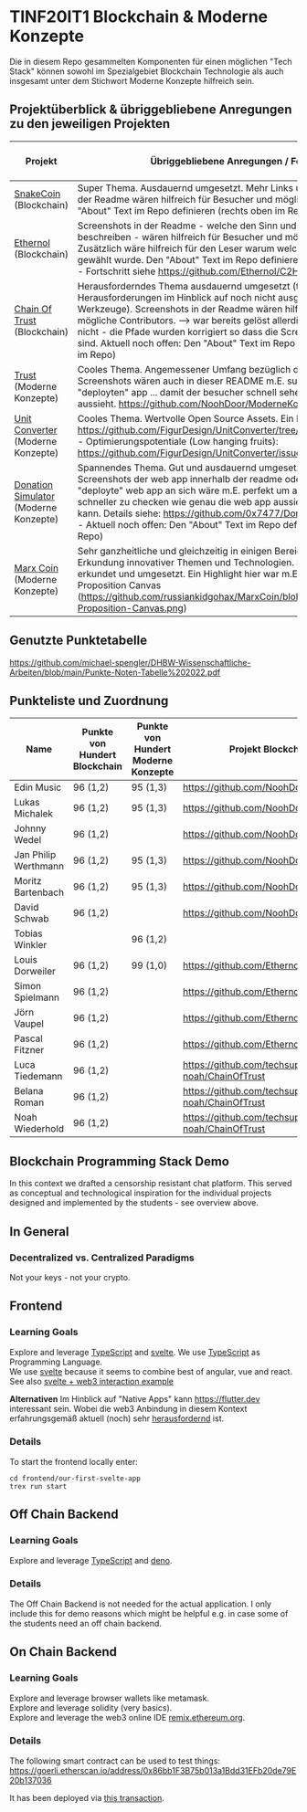 # TINF20IT1 Blockchain & Moderne Konzepte
Die in diesem Repo gesammelten Komponenten für einen möglichen "Tech Stack" können sowohl im Spezialgebiet Blockchain Technologie als auch insgesamt unter dem Stichwort Moderne Konzepte hilfreich sein.

## Projektüberblick & übriggebliebene Anregungen zu den jeweiligen Projekten
| Projekt      | Übriggebliebene Anregungen / Feedback     | Punkte von 100 |
|--------------|-----------|------------|
| [SnakeCoin](https://github.com/NoohDoor/SnakeCoin) (Blockchain) | Super Thema. Ausdauernd umgesetzt. Mehr Links und oder Screenshots in der Readme wären hilfreich für Besucher und mögliche Contributors. Den "About" Text im Repo definieren (rechts oben im Repo)    | 96 (1,2)       |
| [Ethernol](https://github.com/Ethernol/C2H6O)  (Blockchain) | Screenshots in der Readme - welche den Sinn und Zweck der Applikation beschreiben - wären hilfreich für Besucher und mögliche Contributors. Zusätzlich wäre hilfreich für den Leser warum welche Technologie wofür gewählt wurde. Den "About" Text im Repo definieren (rechts oben im Repo) - Fortschritt siehe https://github.com/Ethernol/C2H6O/issues/4  | 96 (1,2)        |
| [Chain Of Trust](https://github.com/techsupport-noah/ChainOfTrust)  (Blockchain) | Herausforderndes Thema ausdauernd umgesetzt (trotz extrem vieler Herausforderungen im Hinblick auf noch nicht ausgereifte web3 Werkzeuge). Screenshots in der Readme wären hilfreich für Besucher und mögliche Contributors. --> war bereits gelöst allerdings passten die links nicht - die Pfade wurden korrigiert so dass die Screenshots nun sichtbar sind. Aktuell noch offen: Den "About" Text im Repo definieren (rechts oben im Repo)  | 96 (1,2)        |
| [Trust](https://github.com/NoohDoor/ModerneKonzepteTrust) (Moderne Konzepte) | Cooles Thema. Angemessener Umfang bezüglich der Implementierung. Screenshots wären auch in dieser README m.E. super und oder ein link zur "deployten" app ... damit der besucher schnell sehen kann wie das konkret aussieht. https://github.com/NoohDoor/ModerneKonzepteTrust/issues/1   | 95 (1,3)        |
| [Unit Converter](https://github.com/FigurDesign/UnitConverter.git) (Moderne Konzepte) | Cooles Thema. Wertvolle Open Source Assets. Ein Highlight für mich war https://github.com/FigurDesign/UnitConverter/tree/main/Uniswap_Converter -  Optimierungspotentiale (Low hanging fruits): https://github.com/FigurDesign/UnitConverter/issues/2    | 95 (1,3)        |
| [Donation Simulator](https://github.com/0x7477/DonationSimulator) (Moderne Konzepte) | Spannendes Thema. Gut und ausdauernd umgesetzt. (Zusätzliche) Screenshots der web app innerhalb der readme oder ein link auf die "deployte" web app an sich wäre m.E. perfekt um anhand der readme noch schneller zu checken wie genau die web app aussieht und benutzt werden kann. Details siehe: https://github.com/0x7477/DonationSimulator/issues/1 - Aktuell noch offen: Den "About" Text im Repo definieren (rechts oben im Repo)    | 96 (1,2)        |
| [Marx Coin](https://github.com/russiankidgohax/MarxCoin) (Moderne Konzepte) | Sehr ganzheitliche und gleichzeitig in einigen Bereichen fokussierte Erkundung innovativer Themen und Technologien. Sehr ausdauernd erkundet und umgesetzt. Ein Highlight hier war m.E. auch das erstellte Value Proposition Canvas (https://github.com/russiankidgohax/MarxCoin/blob/main/docs/Value-Proposition-Canvas.png)   | 99 (1,0)       |


## Genutzte Punktetabelle
https://github.com/michael-spengler/DHBW-Wissenschaftliche-Arbeiten/blob/main/Punkte-Noten-Tabelle%202022.pdf



## Punkteliste und Zuordnung
| Name         | Punkte von Hundert Blockchain     | Punkte von Hundert Moderne Konzepte | Projekt Blockchain     | Projekt Moderne Konzepte |
|--------------|-----------|------------|-----------|------------|
| Edin Music | 96 (1,2) | 95 (1,3) |   https://github.com/NoohDoor/SnakeCoin    | https://github.com/NoohDoor/ModerneKonzepteTrust        |
| Lukas Michalek | 96 (1,2) | 95 (1,3) |   https://github.com/NoohDoor/SnakeCoin    | https://github.com/NoohDoor/ModerneKonzepteTrust        |
| Johnny Wedel | 96 (1,2) | | https://github.com/NoohDoor/SnakeCoin | | 
| Jan Philip Werthmann | 96 (1,2) | 95 (1,3) | https://github.com/NoohDoor/SnakeCoin | https://github.com/FigurDesign/UnitConverter.git | 
| Moritz Bartenbach | 96 (1,2) | 95 (1,3) | https://github.com/NoohDoor/SnakeCoin | https://github.com/FigurDesign/UnitConverter.git | 
| David Schwab | 96 (1,2) | | https://github.com/NoohDoor/SnakeCoin | | 
| Tobias Winkler |  | 96 (1,2) | | https://github.com/0x7477/DonationSimulator | 
| Louis Dorweiler | 96 (1,2) | 99 (1,0) | https://github.com/Ethernol/C2H6O | https://github.com/russiankidgohax/MarxCoin |
| Simon Spielmann | 96 (1,2) | | https://github.com/Ethernol/C2H6O | |
| Jörn Vaupel | 96 (1,2) | | https://github.com/Ethernol/C2H6O | |
| Pascal Fitzner | 96 (1,2) | | https://github.com/Ethernol/C2H6O | |
| Luca Tiedemann | 96 (1,2) | | https://github.com/techsupport-noah/ChainOfTrust | | 
| Belana Roman | 96 (1,2) | | https://github.com/techsupport-noah/ChainOfTrust | | 
| Noah Wiederhold | 96 (1,2) | | https://github.com/techsupport-noah/ChainOfTrust | | 



## Blockchain Programming Stack Demo
In this context we drafted a censorship resistant chat platform. This served as conceptual and technological inspiration for the individual projects designed and implemented by the students - see overview above.

## In General
### Decentralized vs. Centralized Paradigms
Not your keys - not your crypto.

## Frontend
### Learning Goals
Explore and leverage [TypeScript](https://www.typescriptlang.org/) and [svelte](https://svelte.dev/).
We use [TypeScript](https://www.typescriptlang.org/) as Programming Language.  
We use [svelte](https://svelte.dev/) because it seems to combine best of angular, vue and react. See also [svelte + web3 interaction example](https://github.com/App-Entwicklung/frontend-svelte/blob/main/src/App.svelte)  

**Alternativen** 
Im Hinblick auf "Native Apps" kann https://flutter.dev interessant sein. Wobei die web3 Anbindung in diesem Kontext erfahrungsgemäß aktuell (noch) sehr [herausfordernd](https://github.com/App-Entwicklung/frontend/blob/main/lib/helpers/contract.dart#L46-L75) ist. 

### Details
To start the frontend locally enter:  
```
cd frontend/our-first-svelte-app
trex run start
```


## Off Chain Backend
### Learning Goals
Explore and leverage [TypeScript](https://www.typescriptlang.org/) and [deno](https://deno.land).

### Details
The Off Chain Backend is not needed for the actual application. I only include this for demo reasons which might be helpful e.g. in case some of the students need an off chain backend.

## On Chain Backend
### Learning Goals
Explore and leverage browser wallets like metamask.  
Explore and leverage solidity (very basics).    
Explore and leverage the web3 online IDE [remix.ethereum.org](https://remix.ethereum.org).  

### Details
The following smart contract can be used to test things:  
https://goerli.etherscan.io/address/0x86bb1F3B75b013a1Bdd31EFb20de79E20b137036


It has been deployed via [this transaction](https://goerli.etherscan.io/tx/0xf20e541f2f38ae85db00903baefd1ea012f95564d4347e52b902e605a41b63c6).  

 


